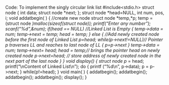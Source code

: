 
Code: To implement the singly circular link list 
 #include<stdio.h> 
 struct node 
{ 
 int data; 
 struct node *next;
}; 
struct node *head=NULL, int 
num, pos, i; 
 void addatbegin( ) 
{ 
//create new node 
struct node *temp,*p; 
 temp = (struct node *)malloc(sizeof(struct node)); 
printf(“Enter any number”); 
scanf(“%d”,&num); 
if(head == NULL) //Linked List is Empty 
{ 
temp->data = num; 
temp->next = temp; 
head = temp; 
} 
else 
{ //Add newly created node before the first node of Linked List 
p=head; 
while(p->next!=NULL)// Pointer p traverses LL and reaches to last node of 
LL 
{ 
p=p->next 
} temp->data = num; 
 temp->next= head; 
 head = temp;// brings the pointer head on newly created node 
 p->next=head; // store address of newly created node in the next part of the last
node 
} 
} 
void display() 
{ 
struct node p* = head; 
printf(“\nContent of Linked List\n”); 
do 
{ 
printf (“%d\n”, p->data); p 
= p->next; 
} while(p!=head); 
} 
void main( ) 
{ addatbegin(); 
addatbegin(); 
addatbegin(); 
addatbegin(); 
 display();
}

